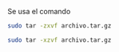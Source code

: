 Se usa el comando
```bash
sudo tar -zxvf archivo.tar.gz
```

```sh
sudo tar -xzvf archivo.tar.gz
```

